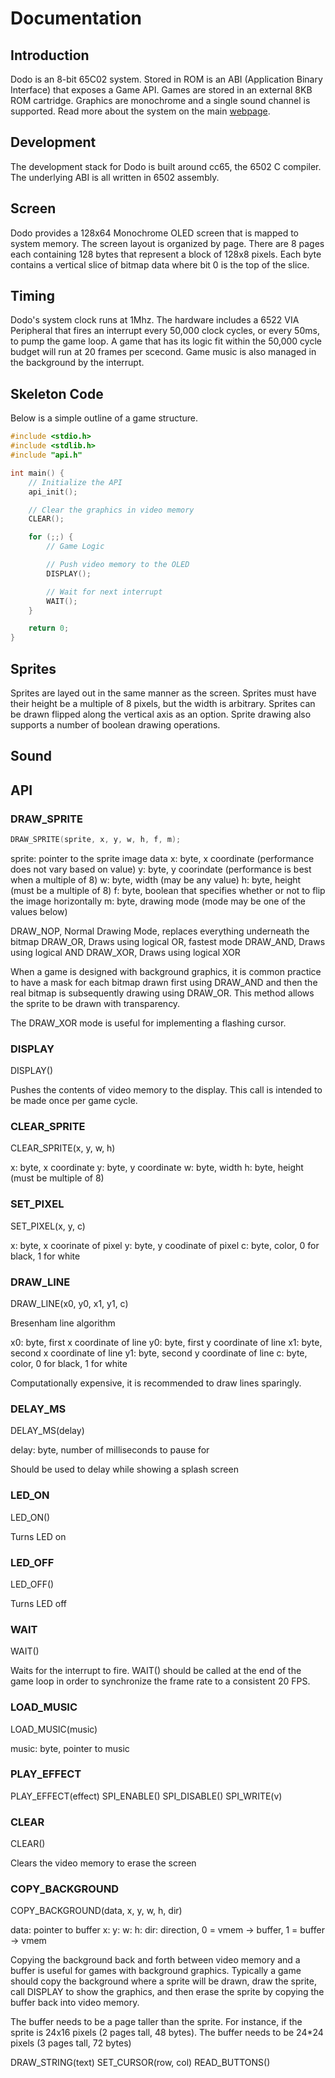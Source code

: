 # Documentation

## Introduction

Dodo is an 8-bit 65C02 system. Stored in ROM is an ABI (Application Binary Interface) that exposes a Game API. Games are stored in an external 8KB ROM cartridge. Graphics are monochrome and a single sound channel is supported. Read more about the system on the main [webpage](www.dodolabs.io).

## Development

The development stack for Dodo is built around cc65, the 6502 C compiler. The underlying ABI is all written in 6502 assembly.

## Screen

Dodo provides a 128x64 Monochrome OLED screen that is mapped to system memory. The screen layout is organized by page. There are 8 pages each containing 128 bytes that represent a block of 128x8 pixels. Each byte contains a vertical slice of bitmap data where bit 0 is the top of the slice.

## Timing

Dodo's system clock runs at 1Mhz. The hardware includes a 6522 VIA Peripheral that fires an interrupt every 50,000 clock cycles, or every 50ms, to pump the game loop. A game that has its logic fit within the 50,000 cycle budget will run at 20 frames per scecond. Game music is also managed in the background by the interrupt.

## Skeleton Code

Below is a simple outline of a game structure.


``` cpp
#include <stdio.h>
#include <stdlib.h>
#include "api.h"

int main() {
	// Initialize the API
	api_init();

	// Clear the graphics in video memory
	CLEAR();

	for (;;) {
		// Game Logic

		// Push video memory to the OLED
		DISPLAY();

		// Wait for next interrupt
		WAIT();
	}

	return 0;
}
```

## Sprites

Sprites are layed out in the same manner as the screen. Sprites must have their height be a multiple of 8 pixels, but the width is arbitrary. Sprites can be drawn flipped along the vertical axis as an option. Sprite drawing also supports a number of boolean drawing operations.

## Sound

## API

### DRAW_SPRITE

``` cpp
DRAW_SPRITE(sprite, x, y, w, h, f, m);
```

sprite: pointer to the sprite image data
x: byte, x coordinate (performance does not vary based on value)
y: byte, y coorindate (performance is best when a multiple of 8)
w: byte, width (may be any value)
h: byte, height (must be a multiple of 8)
f: byte, boolean that specifies whether or not to flip the image horizontally
m: byte, drawing mode (mode may be one of the values below)

DRAW_NOP, Normal Drawing Mode, replaces everything underneath the bitmap
DRAW_OR, Draws using logical OR, fastest mode
DRAW_AND, Draws using logical AND
DRAW_XOR, Draws using logical XOR

When a game is designed with background graphics, it is common practice to have a mask for each bitmap drawn first using DRAW_AND and then the real bitmap is subsequently drawing using DRAW_OR. This method allows the sprite to be drawn with transparency.

The DRAW_XOR mode is useful for implementing a flashing cursor.

### DISPLAY

DISPLAY()

Pushes the contents of video memory to the display. This call is intended to be made once per game cycle.

### CLEAR_SPRITE

CLEAR_SPRITE(x, y, w, h)

x: byte, x coordinate
y: byte, y coordinate
w: byte, width
h: byte, height (must be multiple of 8)

### SET_PIXEL

SET_PIXEL(x, y, c)

x: byte, x coorinate of pixel
y: byte, y coodinate of pixel
c: byte, color, 0 for black, 1 for white

### DRAW_LINE

DRAW_LINE(x0, y0, x1, y1, c)

Bresenham line algorithm

x0: byte, first x coordinate of line
y0: byte, first y coordinate of line
x1: byte, second x coordinate of line
y1: byte, second y coordinate of line
c: byte, color, 0 for black, 1 for white

Computationally expensive, it is recommended to draw lines sparingly.

### DELAY_MS

DELAY_MS(delay)

delay: byte, number of milliseconds to pause for

Should be used to delay while showing a splash screen

### LED_ON

LED_ON()

Turns LED on

### LED_OFF

LED_OFF()

Turns LED off

### WAIT

WAIT()

Waits for the interrupt to fire. WAIT() should be called at the end of the game loop in order to synchronize the frame rate to a consistent 20 FPS.

### LOAD_MUSIC

LOAD_MUSIC(music)

music: byte, pointer to music

### PLAY_EFFECT

PLAY_EFFECT(effect)
SPI_ENABLE()
SPI_DISABLE()
SPI_WRITE(v)

### CLEAR

CLEAR()

Clears the video memory to erase the screen

### COPY_BACKGROUND

COPY_BACKGROUND(data, x, y, w, h, dir)

data: pointer to buffer
x: 
y:
w:
h:
dir: direction, 0 = vmem -> buffer, 1 = buffer -> vmem

Copying the background back and forth between video memory and a buffer is useful for games with background graphics. Typically a game should copy the background where a sprite will be drawn, draw the sprite, call DISPLAY to show the graphics, and then erase the sprite by copying the buffer back into video memory.

The buffer needs to be a page taller than the sprite. For instance, if the sprite is 24x16 pixels (2 pages tall, 48 bytes). The buffer needs to be 24*24 pixels (3 pages tall, 72 bytes)


DRAW_STRING(text)
SET_CURSOR(row, col)
READ_BUTTONS()